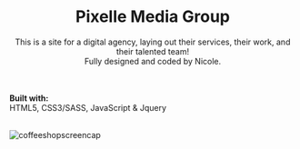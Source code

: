 <h1 align="center"><b> Pixelle Media Group </b></h1>
<p align="center">This is a site for a digital agency, laying out their services, their work, and their talented team!<br>
Fully designed and coded by Nicole.</p>

<br><br>
<b> Built with: </b><br>
HTML5, CSS3/SASS, JavaScript & Jquery
<br><BR>

![coffeeshopscreencap](https://user-images.githubusercontent.com/36938804/47251151-c2038f80-d3fd-11e8-978c-5f33a1aeeddb.png)

